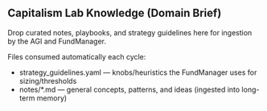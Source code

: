 Capitalism Lab Knowledge (Domain Brief)
--------------------------------------

Drop curated notes, playbooks, and strategy guidelines here for ingestion by the AGI and FundManager.

Files consumed automatically each cycle:
- strategy_guidelines.yaml — knobs/heuristics the FundManager uses for sizing/thresholds
- notes/*.md — general concepts, patterns, and ideas (ingested into long-term memory)


